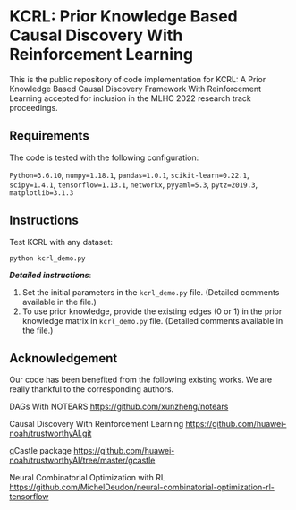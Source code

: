 # KCRL: Prior Knowledge Based Causal Discovery With Reinforcement Learning
This is the public repository of code implementation for KCRL: A Prior Knowledge Based Causal Discovery Framework With Reinforcement Learning accepted for inclusion in the MLHC 2022 research track proceedings. 
## Requirements
The code is tested with the following configuration:

`Python=3.6.10`, `numpy=1.18.1`, `pandas=1.0.1`, `scikit-learn=0.22.1`, `scipy=1.4.1`, `tensorflow=1.13.1`, `networkx`, `pyyaml=5.3`, `pytz=2019.3`, `matplotlib=3.1.3`
## Instructions
Test KCRL with any dataset:

`python kcrl_demo.py`

***Detailed instructions***:

1. Set the initial parameters in the `kcrl_demo.py` file. (Detailed comments available in the file.)
2. To use prior knowledge, provide the existing edges (0 or 1) in the prior knowledge matrix in `kcrl_demo.py` file. (Detailed comments available in the file.) 

## Acknowledgement
Our code has been benefited from the following existing works. We are really thankful to the corresponding authors.

DAGs With NOTEARS https://github.com/xunzheng/notears

Causal Discovery With Reinforcement Learning https://github.com/huawei-noah/trustworthyAI.git

gCastle package https://github.com/huawei-noah/trustworthyAI/tree/master/gcastle

Neural Combinatorial Optimization with RL https://github.com/MichelDeudon/neural-combinatorial-optimization-rl-tensorflow
